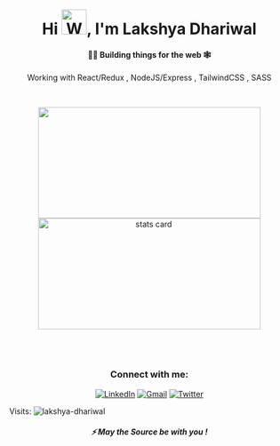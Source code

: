 
<h1 align="center">Hi <img src="https://raw.githubusercontent.com/nixin72/nixin72/master/wave.gif" 
         alt="Waving hand animated gif"
         height="45"
         width="45" />, I'm Lakshya Dhariwal</h1>
<h4 align="center">
👷‍♂️ Building things for the web 🕸
</h4>
<p align="center">
    Working with React/Redux , NodeJS/Express , TailwindCSS , SASS
</p>
<br/>
<p align="center">
         <img height="200px" width="400" src="https://github-readme-stats.vercel.app/api?username=lakshya-dhariwal&count_private=true&theme=radical&show_icons=true" />
        <img alt= "stats card" height="200px" width="400" src="http://github-readme-streak-stats.herokuapp.com?user=lakshya-dhariwal&theme=radical&show_icons=true">
<p>
<br/><br/>
<h3 align="center">Connect with me:</h3>
<p align="center">
<a href="https://www.linkedin.com/in/lakshya-dhariwal/" target="_blank"><img alt="LinkedIn"
                src="https://img.shields.io/badge/linkedin-%230077B5.svg?&style=for-the-badge&logo=linkedin&logoColor=white" /></a>
        <a href="mailto:lakshyadhariwal9@gmail.com" target="_blank"><img alt="Gmail"
                src="https://img.shields.io/badge/-Gmail-D14836?style=for-the-badge&logo=Gmail&logoColor=white" /></a>
        <a href="https://twitter.com/Lakshya_OnALoop" target="_blank"><img alt="Twitter"
                src="https://img.shields.io/badge/Twitter-1DA1F2?style=for-the-badge&logo=twitter&logoColor=white"></a>
</p>
<p align="center"> 
         <p> Visits: 
             <img fill="#B98FFF" src="https://profile-counter.glitch.me/lakshya-dhariwal/count.svg" alt="lakshya-dhariwal" /> </p>
</p>
<h5 align="center">⚡ May the Source be with you !</h5>

 




 









